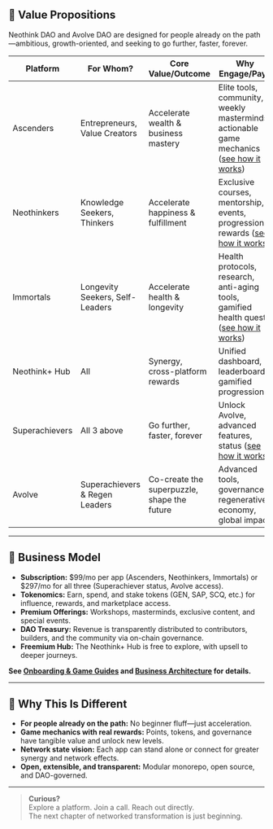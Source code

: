 ## 🧭 Value Propositions

Neothink DAO and Avolve DAO are designed for people already on the path—ambitious, growth-oriented, and seeking to go further, faster, forever.

| Platform       | For Whom?      | Core Value/Outcome              | Why Engage/Pay?              |
|----------------|----------------|---------------------------------|------------------------------|
| Ascenders      | Entrepreneurs, Value Creators  | Accelerate wealth & business mastery | Elite tools, community, weekly masterminds, actionable game mechanics ([see how it works](https://github.com/neothink-dao/neothink.io/blob/main/docs/onboarding/ascender.md)) |
| Neothinkers    | Knowledge Seekers, Thinkers | Accelerate happiness & fulfillment | Exclusive courses, mentorship, events, progression rewards ([see how it works](https://github.com/neothink-dao/neothink.io/blob/main/docs/onboarding/neothinker.md)) |
| Immortals      | Longevity Seekers, Self-Leaders | Accelerate health & longevity | Health protocols, research, anti-aging tools, gamified health quests ([see how it works](https://github.com/neothink-dao/neothink.io/blob/main/docs/onboarding/immortal.md)) |
| Neothink+ Hub  | All            | Synergy, cross-platform rewards | Unified dashboard, leaderboards, gamified progression |
| Superachievers | All 3 above    | Go further, faster, forever     | Unlock Avolve, advanced features, status ([see how it works](https://github.com/neothink-dao/neothink.io/blob/main/docs/onboarding/superachiever.md)) |
| Avolve         | Superachievers & Regen Leaders | Co-create the superpuzzle, shape the future | Advanced tools, governance, regenerative economy, global impact |

---

## 💸 Business Model

- **Subscription:** $99/mo per app (Ascenders, Neothinkers, Immortals) or $297/mo for all three (Superachiever status, Avolve access).
- **Tokenomics:** Earn, spend, and stake tokens (GEN, SAP, SCQ, etc.) for influence, rewards, and marketplace access.
- **Premium Offerings:** Workshops, masterminds, exclusive content, and special events.
- **DAO Treasury:** Revenue is transparently distributed to contributors, builders, and the community via on-chain governance.
- **Freemium Hub:** The Neothink+ Hub is free to explore, with upsell to deeper journeys.

**See [Onboarding & Game Guides](https://github.com/neothink-dao/neothink.io/tree/main/docs/onboarding) and [Business Architecture](https://github.com/neothink-dao/neothink.io/blob/main/docs/architecture/README.md) for details.**

---

## 🚀 Why This Is Different

- **For people already on the path:** No beginner fluff—just acceleration.
- **Game mechanics with real rewards:** Points, tokens, and governance have tangible value and unlock new levels.
- **Network state vision:** Each app can stand alone or connect for greater synergy and network effects.
- **Open, extensible, and transparent:** Modular monorepo, open source, and DAO-governed.

---

> **Curious?**  
> Explore a platform. Join a call. Reach out directly.  
> The next chapter of networked transformation is just beginning.
